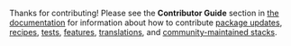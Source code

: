 Thanks for contributing! Please see the
__Contributor Guide__ section in [the documentation](https://jupyter-docker-stacks.readthedocs.io) for
information about how to contribute
[package updates](http://jupyter-docker-stacks.readthedocs.io/en/latest/contributing/packages.html),
[recipes](http://jupyter-docker-stacks.readthedocs.io/en/latest/contributing/recipes.html),
[tests](http://jupyter-docker-stacks.readthedocs.io/en/latest/contributing/tests.html),
[features](http://jupyter-docker-stacks.readthedocs.io/en/latest/contributing/features.html),
[translations](https://jupyter-docker-stacks.readthedocs.io/en/latest/contributing/translations.html),
and
[community-maintained stacks](http://jupyter-docker-stacks.readthedocs.io/en/latest/contributing/stacks.html).
